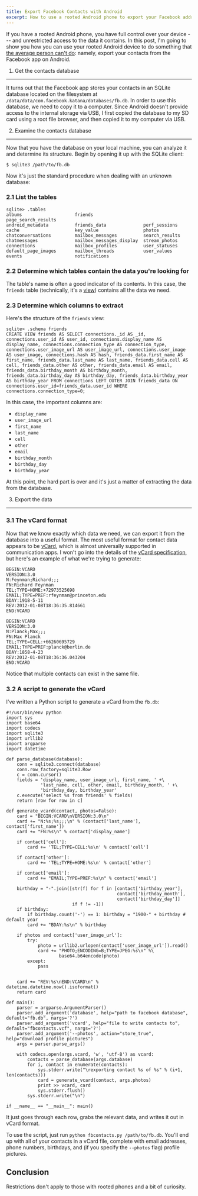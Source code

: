 ```yaml
---
title: Export Facebook Contacts with Android
excerpt: How to use a rooted Android phone to export your Facebook address book.
---
```


If you have a rooted Android phone, you have full control over your
device --- and unrestricted access to the data it contains. In this post,
I'm going to show you how you can use your rooted Android device to do
something that [the average person can't
do](http://techcrunch.com/2011/02/22/google-android-facebook-contacts/):
namely, export your contacts from the Facebook app on Android.

1. Get the contacts database
----------------------------

It turns out that the Facebook app stores your contacts in an SQLite
database located on the filesystem at
`/data/data/com.facebook.katana/databases/fb.db`. In order to use this
database, we need to copy it to a computer. Since Android doesn't
provide access to the internal storage via USB, I first copied the
database to my SD card using a root file browser, and then copied it to
my computer via USB.

2. Examine the contacts database
--------------------------------

Now that you have the database on your local machine, you can analyze it
and determine its structure. Begin by opening it up with the SQLite
client:

    $ sqlite3 /path/to/fb.db

Now it's just the standard procedure when dealing with an unknown
database:

### 2.1 List the tables

    sqlite> .tables
    albums                    friends                   page_search_results
    android_metadata          friends_data              perf_sessions
    cache                     key_value                 photos
    chatconversations         mailbox_messages          search_results
    chatmessages              mailbox_messages_display  stream_photos
    connections               mailbox_profiles          user_statuses
    default_page_images       mailbox_threads           user_values
    events                    notifications

### 2.2 Determine which tables contain the data you're looking for

The table's name is often a good indicator of its contents. In this
case, the `friends` table (technically, it's a
[view](http://www.sqlite.org/lang_createview.html)) contains all the
data we need.

### 2.3 Determine which columns to extract

Here's the structure of the `friends` view:

    sqlite> .schema friends
    CREATE VIEW friends AS SELECT connections._id AS _id, connections.user_id AS user_id, connections.display_name AS display_name, connections.connection_type AS connection_type, connections.user_image_url AS user_image_url, connections.user_image AS user_image, connections.hash AS hash, friends_data.first_name AS first_name, friends_data.last_name AS last_name, friends_data.cell AS cell, friends_data.other AS other, friends_data.email AS email, friends_data.birthday_month AS birthday_month, friends_data.birthday_day AS birthday_day, friends_data.birthday_year AS birthday_year FROM connections LEFT OUTER JOIN friends_data ON connections.user_id=friends_data.user_id WHERE connections.connection_type=0;

In this case, the important columns are:

-   `display_name`
-   `user_image_url`
-   `first_name`
-   `last_name`
-   `cell`
-   `other`
-   `email`
-   `birthday_month`
-   `birthday_day`
-   `birthday_year`

At this point, the hard part is over and it's just a matter of
extracting the data from the database.

3. Export the data
------------------

### 3.1 The vCard format

Now that we know exactly which data we need, we can export it from the
database into a useful format. The most useful format for contact data
appears to be [vCard](https://en.wikipedia.org/wiki/VCard), which is
almost universally supported in communication apps. I won't go into the
details of the [vCard
specification](https://tools.ietf.org/html/rfc6350), but here's an
example of what we're trying to generate:

    BEGIN:VCARD
    VERSION:3.0
    N:Feynman;Richard;;;
    FN:Richard Feynman
    TEL;TYPE=HOME:+72973525698
    EMAIL;TYPE=PREF:rfeynman@princeton.edu
    BDAY:1918-5-11
    REV:2012-01-08T18:36:35.814661
    END:VCARD

    BEGIN:VCARD
    VERSION:3.0
    N:Planck;Max;;;
    FN:Max Planck
    TEL;TYPE=CELL:+66260695729
    EMAIL;TYPE=PREF:planck@berlin.de
    BDAY:1858-4-23
    REV:2012-01-08T18:36:36.043204
    END:VCARD

Notice that multiple contacts can exist in the same file.

### 3.2 A script to generate the vCard

I've written a Python script to generate a vCard from the `fb.db`:

~~~~ {.python}
#!/usr/bin/env python
import sys
import base64
import codecs
import sqlite3
import urllib2
import argparse
import datetime

def parse_database(database):
    conn = sqlite3.connect(database)
    conn.row_factory=sqlite3.Row
    c = conn.cursor()
    fields = 'display_name, user_image_url, first_name, ' +\
             'last_name, cell, other, email, birthday_month, ' +\
             'birthday_day, birthday_year'
    c.execute('select %s from friends' % fields)
    return [row for row in c]

def generate_vcard(contact, photos=False):
    card = "BEGIN:VCARD\nVERSION:3.0\n"
    card += "N:%s;%s;;;\n" % (contact['last_name'], contact['first_name'])
    card += "FN:%s\n" % contact['display_name']

    if contact['cell']:
        card += 'TEL;TYPE=CELL:%s\n' % contact['cell']

    if contact['other']:
        card += 'TEL;TYPE=HOME:%s\n' % contact['other']

    if contact['email']:
        card += "EMAIL;TYPE=PREF:%s\n" % contact['email']

    birthday = "-".join([str(f) for f in [contact['birthday_year'],
                                          contact['birthday_month'],
                                          contact['birthday_day']]
                         if f != -1])
    if birthday:
        if birthday.count('-') == 1: birthday = "1900-" + birthday # default year
        card += "BDAY:%s\n" % birthday

    if photos and contact['user_image_url']:
        try:
            photo = urllib2.urlopen(contact['user_image_url']).read()
            card += "PHOTO;ENCODING=B;TYPE=JPEG:%s\n" %\
                    base64.b64encode(photo)
        except:
            pass


    card += "REV:%s\nEND:VCARD\n" % datetime.datetime.now().isoformat()
    return card

def main():
    parser = argparse.ArgumentParser()
    parser.add_argument('database', help="path to facebook database", default="fb.db", nargs='?')
    parser.add_argument('vcard', help="file to write contacts to", default="fbcontacts.vcf", nargs='?')
    parser.add_argument('--photos', action="store_true", help="download profile pictures")
    args = parser.parse_args()

    with codecs.open(args.vcard, 'w', 'utf-8') as vcard:
        contacts = parse_database(args.database)
        for i, contact in enumerate(contacts):
            sys.stderr.write("\rexporting contact %s of %s" % (i+1, len(contacts)))
            card = generate_vcard(contact, args.photos)
            print >> vcard, card
            sys.stderr.flush()
        sys.stderr.write("\n")

if __name__ == "__main__": main()
~~~~

It just goes through each row, grabs the relevant data, and writes it
out in vCard format.

To use the script, just run `python fbcontacts.py /path/to/fb.db`.
You'll end up with all of your contacts in a vCard file, complete with
email addresses, phone numbers, birthdays, and (if you specify the
`--photos` flag) profile pictures.

Conclusion
----------

Restrictions don't apply to those with rooted phones and a bit of
curiosity.

